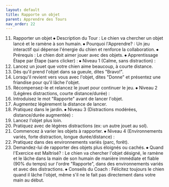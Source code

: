 ```yaml
---
layout: default
title: Rapporte un objet
parent: Apprendre des Tours
nav_order: 22
---
```


11. Rapporter un objet
⦁ Description du Tour : Le chien va chercher un objet lancé et le ramène à son humain.
⦁ Pourquoi l'Apprendre? : Un jeu interactif qui dépense l'énergie du chien et renforce la collaboration.
⦁ Prérequis : Le chien doit aimer jouer avec des objets.
⦁ Apprentissage Étape par Étape (sans clicker) :
⦁ Niveau 1 (Calme, sans distraction) :
1. Lancez un jouet que votre chien aime beaucoup, à courte distance.
2. Dès qu'il prend l'objet dans sa gueule, dites "Bravo!".
3. Lorsqu'il revient vers vous avec l'objet, dites "Donne" et présentez une friandise pour qu'il lâche l'objet.
4. Récompensez-le et relancez le jouet pour continuer le jeu.
⦁ Niveau 2 (Légères distractions, courte distance/durée) :
1. Introduisez le mot "Rapporte" avant de lancer l'objet.
2. Augmentez légèrement la distance de lancer.
3. Pratiquez dans le jardin.
⦁ Niveau 3 (Distractions modérées, distance/durée augmentée) :
1. Lancez l'objet plus loin.
2. Pratiquez avec de légères distractions (ex: un autre jouet au sol).
3. Commencez à varier les objets à rapporter.
⦁ Niveau 4 (Environnements variés, forte distraction, longue durée/distance) :
1. Pratiquez dans des environnements variés (parc, forêt).
2. Demandez-lui de rapporter des objets plus éloignés ou cachés.
⦁ Quand l'Exercice est Maîtrisé? : Le chien va chercher l'objet désigné, le ramène et le lâche dans la main de son humain de manière immédiate et fiable (90% du temps) sur l'ordre "Rapporte", dans des environnements variés et avec des distractions.
⦁ Conseils du Coach : Félicitez toujours le chien quand il lâche l'objet, même s'il ne le fait pas directement dans votre main au début. 